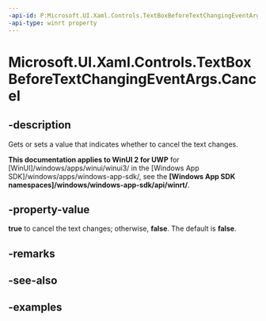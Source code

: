 ```yaml
---
-api-id: P:Microsoft.UI.Xaml.Controls.TextBoxBeforeTextChangingEventArgs.Cancel
-api-type: winrt property
---
```


<!-- Property syntax.
public bool Cancel { get;  set; }
-->

# Microsoft.UI.Xaml.Controls.TextBoxBeforeTextChangingEventArgs.Cancel

## -description

Gets or sets a value that indicates whether to cancel the text changes.

**This documentation applies to WinUI 2 for UWP** for [WinUI]/windows/apps/winui/winui3/ in the [Windows App SDK]/windows/apps/windows-app-sdk/, see the **[Windows App SDK namespaces]/windows/windows-app-sdk/api/winrt/**.

## -property-value

**true** to cancel the text changes; otherwise, **false**. The default is **false**.

## -remarks

## -see-also

## -examples

